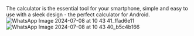 The calculator is the essential tool for your smartphone, simple and easy to use with a sleek design - the perfect calculator for Android.![WhatsApp Image 2024-07-08 at 10 43 41_ffad6e11](https://github.com/Aryan10100/CalculatorNew/assets/120023056/dfef6ecc-24a4-429f-912c-1c753855e6cc)
![WhatsApp Image 2024-07-08 at 10 43 40_b5c4b166](https://github.com/Aryan10100/CalculatorNew/assets/120023056/df679c50-aaa2-425f-a106-b75d5c2dff7e)

